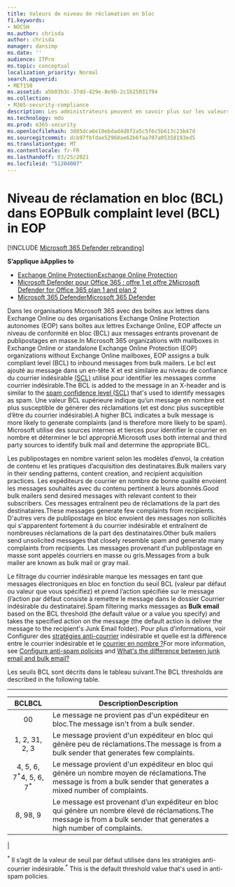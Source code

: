 ```yaml
---
title: Valeurs de niveau de réclamation en bloc
f1.keywords:
- NOCSH
ms.author: chrisda
author: chrisda
manager: dansimp
ms.date: ''
audience: ITPro
ms.topic: conceptual
localization_priority: Normal
search.appverid:
- MET150
ms.assetid: a5b03b3c-37dd-429e-8e9b-2c1b25031794
ms.collection:
- M365-security-compliance
description: Les administrateurs peuvent en savoir plus sur les valeurs bcl (bulk compliance level) utilisées dans Exchange Online Protection (EOP).
ms.technology: mdo
ms.prod: m365-security
ms.openlocfilehash: 3d85dca6e18ebdad4d8f2a5c5f6c5b613c23b47d
ms.sourcegitcommit: dcb97fbfdae52960ae62b6faa707a05358193ed5
ms.translationtype: MT
ms.contentlocale: fr-FR
ms.lasthandoff: 03/25/2021
ms.locfileid: "51204007"
---
```

# <a name="bulk-complaint-level-bcl-in-eop"></a><span data-ttu-id="1f081-103">Niveau de réclamation en bloc (BCL) dans EOP</span><span class="sxs-lookup"><span data-stu-id="1f081-103">Bulk complaint level (BCL) in EOP</span></span>

[!INCLUDE [Microsoft 365 Defender rebranding](../includes/microsoft-defender-for-office.md)]

<span data-ttu-id="1f081-104">**S’applique à**</span><span class="sxs-lookup"><span data-stu-id="1f081-104">**Applies to**</span></span>
- [<span data-ttu-id="1f081-105">Exchange Online Protection</span><span class="sxs-lookup"><span data-stu-id="1f081-105">Exchange Online Protection</span></span>](exchange-online-protection-overview.md)
- [<span data-ttu-id="1f081-106">Microsoft Defender pour Office 365 : offre 1 et offre 2</span><span class="sxs-lookup"><span data-stu-id="1f081-106">Microsoft Defender for Office 365 plan 1 and plan 2</span></span>](defender-for-office-365.md)
- [<span data-ttu-id="1f081-107">Microsoft 365 Defender</span><span class="sxs-lookup"><span data-stu-id="1f081-107">Microsoft 365 Defender</span></span>](../defender/microsoft-365-defender.md)

<span data-ttu-id="1f081-108">Dans les organisations Microsoft 365 avec des boîtes aux lettres dans Exchange Online ou des organisations Exchange Online Protection autonomes (EOP) sans boîtes aux lettres Exchange Online, EOP affecte un niveau de conformité en bloc (BCL) aux messages entrants provenant de publipostages en masse.</span><span class="sxs-lookup"><span data-stu-id="1f081-108">In Microsoft 365 organizations with mailboxes in Exchange Online or standalone Exchange Online Protection (EOP) organizations without Exchange Online mailboxes, EOP assigns a bulk compliant level (BCL) to inbound messages from bulk mailers.</span></span> <span data-ttu-id="1f081-109">Le bcl est ajouté au message dans un en-tête X et est similaire au niveau de confiance du courrier indésirable [(SCL)](spam-confidence-levels.md) utilisé pour identifier les messages comme courrier indésirable.</span><span class="sxs-lookup"><span data-stu-id="1f081-109">The BCL is added to the message in an X-header and is similar to the [spam confidence level (SCL)](spam-confidence-levels.md) that's used to identify messages as spam.</span></span> <span data-ttu-id="1f081-110">Une valeur BCL supérieure indique qu’un message en nombre est plus susceptible de générer des réclamations (et est donc plus susceptible d’être du courrier indésirable).</span><span class="sxs-lookup"><span data-stu-id="1f081-110">A higher BCL indicates a bulk message is more likely to generate complaints (and is therefore more likely to be spam).</span></span> <span data-ttu-id="1f081-111">Microsoft utilise des sources internes et tierces pour identifier le courrier en nombre et déterminer le bcl approprié.</span><span class="sxs-lookup"><span data-stu-id="1f081-111">Microsoft uses both internal and third party sources to identify bulk mail and determine the appropriate BCL.</span></span>

<span data-ttu-id="1f081-112">Les publipostages en nombre varient selon les modèles d’envoi, la création de contenu et les pratiques d’acquisition des destinataires.</span><span class="sxs-lookup"><span data-stu-id="1f081-112">Bulk mailers vary in their sending patterns, content creation, and recipient acquisition practices.</span></span> <span data-ttu-id="1f081-113">Les expéditeurs de courrier en nombre de bonne qualité envoient les messages souhaités avec du contenu pertinent à leurs abonnés.</span><span class="sxs-lookup"><span data-stu-id="1f081-113">Good bulk mailers send desired messages with relevant content to their subscribers.</span></span> <span data-ttu-id="1f081-114">Ces messages entraînent peu de réclamations de la part des destinataires.</span><span class="sxs-lookup"><span data-stu-id="1f081-114">These messages generate few complaints from recipients.</span></span> <span data-ttu-id="1f081-115">D'autres vers de publipostage en bloc envoient des messages non sollicités qui s'apparentent fortement à du courrier indésirable et entraînent de nombreuses réclamations de la part des destinataires.</span><span class="sxs-lookup"><span data-stu-id="1f081-115">Other bulk mailers send unsolicited messages that closely resemble spam and generate many complaints from recipients.</span></span> <span data-ttu-id="1f081-116">Les messages provenant d’un publipostage en masse sont appelés courriers en masse ou gris.</span><span class="sxs-lookup"><span data-stu-id="1f081-116">Messages from a bulk mailer are known as bulk mail or gray mail.</span></span>

 <span data-ttu-id="1f081-117">Le filtrage du  courrier indésirable marque les messages en tant que messages électroniques en bloc en fonction du seuil BCL (valeur par défaut ou valeur que vous spécifiez) et prend l’action spécifiée sur le message (l’action par défaut consiste à remettre le message dans le dossier Courrier indésirable du destinataire).</span><span class="sxs-lookup"><span data-stu-id="1f081-117">Spam filtering marks messages as **Bulk email** based on the BCL threshold (the default value or a value you specify) and takes the specified action on the message (the default action is deliver the message to the recipient's Junk Email folder).</span></span> <span data-ttu-id="1f081-118">Pour plus d’informations, voir Configurer des [stratégies anti-courrier](configure-your-spam-filter-policies.md) indésirable et quelle est la différence entre le courrier indésirable et le [courrier en nombre ?](what-s-the-difference-between-junk-email-and-bulk-email.md)</span><span class="sxs-lookup"><span data-stu-id="1f081-118">For more information, see [Configure anti-spam policies](configure-your-spam-filter-policies.md) and [What's the difference between junk email and bulk email?](what-s-the-difference-between-junk-email-and-bulk-email.md)</span></span>

<span data-ttu-id="1f081-119">Les seuils BCL sont décrits dans le tableau suivant.</span><span class="sxs-lookup"><span data-stu-id="1f081-119">The BCL thresholds are described in the following table.</span></span>

****

|<span data-ttu-id="1f081-120">BCL</span><span class="sxs-lookup"><span data-stu-id="1f081-120">BCL</span></span>|<span data-ttu-id="1f081-121">Description</span><span class="sxs-lookup"><span data-stu-id="1f081-121">Description</span></span>|
|:---:|---|
|<span data-ttu-id="1f081-122">0</span><span class="sxs-lookup"><span data-stu-id="1f081-122">0</span></span>|<span data-ttu-id="1f081-123">Le message ne provient pas d'un expéditeur en bloc.</span><span class="sxs-lookup"><span data-stu-id="1f081-123">The message isn't from a bulk sender.</span></span>|
|<span data-ttu-id="1f081-124">1, 2, 3</span><span class="sxs-lookup"><span data-stu-id="1f081-124">1, 2, 3</span></span>|<span data-ttu-id="1f081-125">Le message provient d'un expéditeur en bloc qui génère peu de réclamations.</span><span class="sxs-lookup"><span data-stu-id="1f081-125">The message is from a bulk sender that generates few complaints.</span></span>|
|<span data-ttu-id="1f081-126">4, 5, 6, 7<sup>\*</sup></span><span class="sxs-lookup"><span data-stu-id="1f081-126">4, 5, 6, 7<sup>\*</sup></span></span>|<span data-ttu-id="1f081-127">Le message provient d'un expéditeur en bloc qui génère un nombre moyen de réclamations.</span><span class="sxs-lookup"><span data-stu-id="1f081-127">The message is from a bulk sender that generates a mixed number of complaints.</span></span>|
|<span data-ttu-id="1f081-128">8, 9</span><span class="sxs-lookup"><span data-stu-id="1f081-128">8, 9</span></span>|<span data-ttu-id="1f081-129">Le message est provenant d’un expéditeur en bloc qui génère un nombre élevé de réclamations.</span><span class="sxs-lookup"><span data-stu-id="1f081-129">The message is from a bulk sender that generates a high number of complaints.</span></span>|
|

<span data-ttu-id="1f081-130"><sup>\*</sup> Il s’agit de la valeur de seuil par défaut utilisée dans les stratégies anti-courrier indésirable.</span><span class="sxs-lookup"><span data-stu-id="1f081-130"><sup>\*</sup> This is the default threshold value that's used in anti-spam policies.</span></span>
